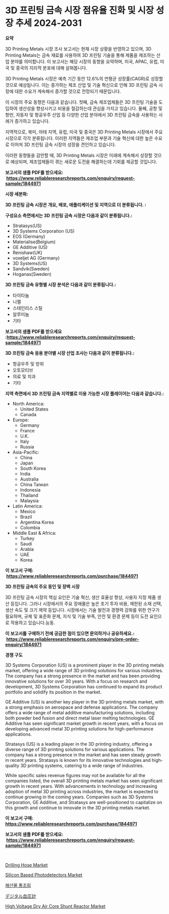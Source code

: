 <p><h1>3D 프린팅 금속 시장 점유율 진화 및 시장 성장 추세 2024-2031</h1></p><p><strong>요약</strong></p>
<p><p>3D Printing Metals 시장 조사 보고서는 현재 시장 상황을 반영하고 있으며, 3D Printing Metals는 금속 재료를 사용하여 3D 프린팅 기술을 통해 제품을 제조하는 산업 분야를 의미합니다. 이 보고서는 해당 시장의 동향을 요약하며, 미국, APAC, 유럽, 미국 및 중국의 지리적 분포에 대해 살펴봅니다.</p><p>3D Printing Metals 시장은 예측 기간 동안 12.6%의 연평균 성장률(CAGR)로 성장할 것으로 예상됩니다. 이는 증가하는 제조 산업 및 기술 혁신으로 인해 3D 프린팅 금속 시장에 대한 수요가 계속해서 증가할 것으로 전망되기 때문입니다.</p><p>이 시장의 주요 동향은 다음과 같습니다. 첫째, 금속 제조업체들은 3D 프린팅 기술을 도입하여 생산성을 향상시키고 비용을 절감하는데 관심을 가지고 있습니다. 둘째, 공항 및 항만, 자동차 및 항공우주 산업 등 다양한 산업 분야에서 3D 프린팅 금속을 사용하는 사례가 증가하고 있습니다.</p><p>지역적으로, 북미, 아태 지역, 유럽, 미국 및 중국은 3D Printing Metals 시장에서 주요 시장으로 각각 분류됩니다. 이러한 지역들은 제조업 부문과 기술 혁신에 대한 높은 수요로 이어져 3D 프린팅 금속 시장의 성장을 견인하고 있습니다.</p><p>이러한 동향들을 감안할 때, 3D Printing Metals 시장은 미래에 계속해서 성장할 것으로 예상되며, 제조업체들이 겪는 새로운 도전을 해결하는데 기회를 제공할 것입니다.</p></p>
<p><strong>보고서의 샘플 PDF를 받으세요: &nbsp;<a href="https://www.reliableresearchreports.com/enquiry/request-sample/1844971">https://www.reliableresearchreports.com/enquiry/request-sample/1844971</a></strong></p>
<p><strong>시장 세분화:</strong></p>
<p><strong> 3D 프린팅 금속 시장은 개요, 배포, 애플리케이션 및 지역으로 더 분류됩니다. :</strong></p>
<p><strong>구성요소 측면에서는 3D 프린팅 금속 시장은 다음과 같이 분류됩니다.:</strong></p>
<p><ul><li>Stratasys(US)</li><li>3D Systems Corporation (US)</li><li>EOS (Germany)</li><li>Materialise(Belgium)</li><li>GE Additive (US)</li><li>Renishaw(UK)</li><li>voxeljet AG (Germany)</li><li>3D Systems(US)</li><li>Sandvik(Sweden)</li><li>Hoganas(Sweden)</li></ul></p>
<p><strong> 3D 프린팅 금속 유형별 시장 분석은 다음과 같이 분류됩니다.:</strong></p>
<p><ul><li>타이타늄</li><li>니켈</li><li>스테인리스 스틸</li><li>알루미늄</li><li>기타</li></ul></p>
<p><strong>보고서의 샘플 PDF를 받으세요 :<a href="https://www.reliableresearchreports.com/enquiry/request-sample/1844971">https://www.reliableresearchreports.com/enquiry/request-sample/1844971</a></strong></p>
<p><strong> 3D 프린팅 금속 응용 분야별 시장 산업 조사는 다음과 같이 분류됩니다.:</strong></p>
<p><ul><li>항공우주 및 방위</li><li>오토모티브</li><li>의료 및 치과</li><li>기타</li></ul></p>
<p><strong>지역 측면에서 3D 프린팅 금속 지역별로 이용 가능한 시장 플레이어는 다음과 같습니다.:</strong></p>
<p><ul>
    <li>
        North America:
        <ul>
            <li>United States</li>
            <li>Canada</li>
        </ul>
    </li>
    <li>
        Europe:
        <ul>
            <li>Germany</li>
            <li>France</li>
            <li>U.K.</li>
            <li>Italy</li>
            <li>Russia</li>
        </ul>
    </li>
    <li>
        Asia-Pacific:
        <ul>
            <li>China</li>
            <li>Japan</li>
            <li>South Korea</li>
            <li>India</li>
            <li>Australia</li>
            <li>China Taiwan</li>
            <li>Indonesia</li>
            <li>Thailand</li>
            <li>Malaysia</li>
        </ul>
    </li>
    <li>
        Latin America:
        <ul>
            <li>Mexico</li>
            <li>Brazil</li>
            <li>Argentina Korea</li>
            <li>Colombia</li>
        </ul>
    </li>
    <li>
        Middle East & Africa:
        <ul>
            <li>Turkey</li>
            <li>Saudi</li>
            <li>Arabia</li>
            <li>UAE</li>
            <li>Korea</li>
        </ul>
    </li>
    </ul></p>
<p><strong>이 보고서 구매: &nbsp;<a href="https://www.reliableresearchreports.com/purchase/1844971">https://www.reliableresearchreports.com/purchase/1844971</a></strong></p>
<p><strong>3D 프린팅 금속의 주요 동인 및 장벽 시장</strong></p>
<p><p>3D 프린팅 금속 시장의 핵심 요인은 기술 혁신, 생산 효율성 향상, 사용자 지정 제품 생산 등입니다. 그러나 시장에서의 주요 장애물은 높은 초기 투자 비용, 제한된 소재 선택, 생산 속도 및 크기 제약 등입니다. 시장에서는 기술 발전과 경쟁력 강화를 위한 연구가 필요하며, 규제 및 표준화 문제, 지식 및 기술 부족, 안전 및 환경 문제 등이 도전 요인으로 작용하고 있습니다.능동.</p></p>
<p><strong>이 보고서를 구매하기 전에 궁금한 점이 있으면 문의하거나 공유하세요.: &nbsp;<a href="https://www.reliableresearchreports.com/enquiry/pre-order-enquiry/1844971">https://www.reliableresearchreports.com/enquiry/pre-order-enquiry/1844971</a></strong></p>
<p><strong>경쟁 구도</strong></p>
<p><p>3D Systems Corporation (US) is a prominent player in the 3D printing metals market, offering a wide range of 3D printing solutions for various industries. The company has a strong presence in the market and has been providing innovative solutions for over 30 years. With a focus on research and development, 3D Systems Corporation has continued to expand its product portfolio and solidify its position in the market.</p><p>GE Additive (US) is another key player in the 3D printing metals market, with a strong emphasis on aerospace and defense applications. The company offers a wide range of metal additive manufacturing solutions, including both powder bed fusion and direct metal laser melting technologies. GE Additive has seen significant market growth in recent years, with a focus on developing advanced metal 3D printing solutions for high-performance applications.</p><p>Stratasys (US) is a leading player in the 3D printing industry, offering a diverse range of 3D printing solutions for various applications. The company has a strong presence in the market and has seen steady growth in recent years. Stratasys is known for its innovative technologies and high-quality 3D printing systems, catering to a wide range of industries.</p><p>While specific sales revenue figures may not be available for all the companies listed, the overall 3D printing metals market has seen significant growth in recent years. With advancements in technology and increasing adoption of metal 3D printing across industries, the market is expected to continue growing in the coming years. Companies such as 3D Systems Corporation, GE Additive, and Stratasys are well-positioned to capitalize on this growth and continue to innovate in the 3D printing metals market.</p></p>
<p><strong>이 보고서 구매: &nbsp; <a href="https://www.reliableresearchreports.com/purchase/1844971">https://www.reliableresearchreports.com/purchase/1844971</a></strong></p>
<p><strong>보고서의 샘플 PDF를 받으세요: &nbsp;<a href="https://www.reliableresearchreports.com/enquiry/request-sample/1844971">https://www.reliableresearchreports.com/enquiry/request-sample/1844971</a></strong><strong></strong></p>
<p>&nbsp;</p>
<p><p><a href="https://view.publitas.com/reportprime-1/drilling-hose-market-size-growing-and-forecasted-for-period-from-2024-2031-and-provides-complete-market-analysis-of-this-market/">Drilling Hose Market</a></p><p><a href="https://github.com/irfadac/Market-Research-Report-List-2/blob/main/silicon-based-photodetectors-market.md">Silicon Based Photodetectors Market</a></p><p><a href="https://github.com/lkwggful07722/Market-Research-Report-List-1/blob/main/6639190186071.md">해산물 통조림</a></p><p><a href="https://github.com/ycmtqqhvk3273/Market-Research-Report-List-1/blob/main/2748805186166.md">デジタル血圧計</a></p><p><a href="https://issuu.com/reportprime-2/docs/high-voltage-dry-air-core-shunt-reactor-market-siz">High Voltage Dry Air Core Shunt Reactor Market</a></p></p>